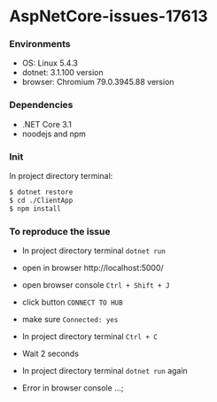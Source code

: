 # AspNetCore-issues-17613

### Environments
- OS: Linux 5.4.3
- dotnet: 3.1.100 version
- browser: Chromium 79.0.3945.88 version

### Dependencies
- .NET Core 3.1
- noodejs and npm

### Init
In project directory terminal:
```bash
$ dotnet restore
$ cd ./ClientApp
$ npm install
```

### To reproduce the issue
- In project directory terminal `dotnet run`

- open in browser http://localhost:5000/

- open browser console `Ctrl + Shift + J `
- click button `CONNECT TO HUB`

- make sure `Connected: yes`

- In project directory terminal `Ctrl + C`

- Wait 2 seconds

- In project directory terminal `dotnet run` again

- Error in browser console ...;
